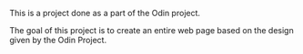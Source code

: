 This is a project done as a part of the Odin project.

The goal of this project is to create an entire web page based on the design given by the Odin Project.

